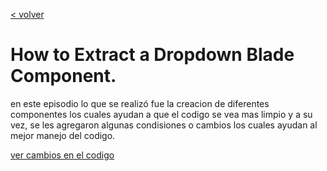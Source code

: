 [< volver](../../README.md)
# How to Extract a Dropdown Blade Component.

en este episodio lo que se realizó fue la creacion de diferentes componentes los cuales ayudan  a que el codigo se vea mas limpio y a su vez, se les agregaron algunas condisiones o cambios los cuales ayudan al mejor manejo del codigo.

[ver cambios en el codigo]()